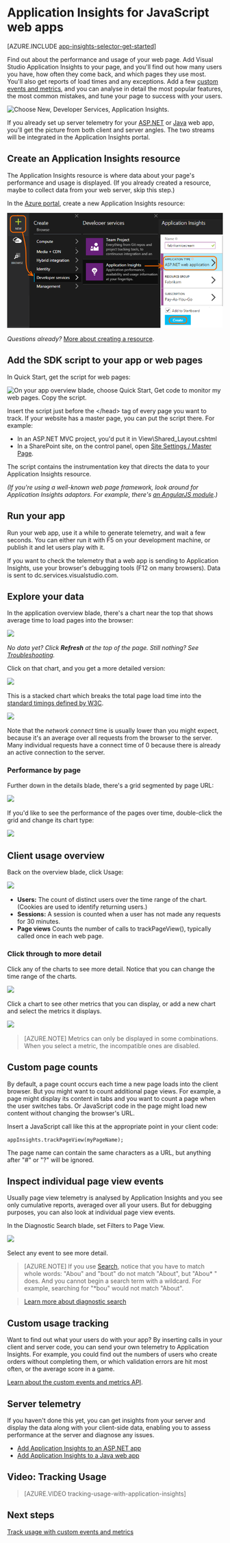 <properties 
	pageTitle="Application Insights for JavaScript web apps" 
	description="Get page view and session counts, web client data, and track usage patterns. Detect exceptions and performance issues in JavaScript web pages." 
	services="application-insights" 
    documentationCenter=""
	authors="alancameronwills" 
	manager="ronmart"/>

<tags 
	ms.service="application-insights" 
	ms.workload="tbd" 
	ms.tgt_pltfrm="ibiza" 
	ms.devlang="na" 
	ms.topic="article" 
	ms.date="06/03/2015" 
	ms.author="awills"/>
 
# Application Insights for JavaScript web apps

[AZURE.INCLUDE [app-insights-selector-get-started](../includes/app-insights-selector-get-started.md)]

Find out about the performance and usage of your web page. Add Visual Studio Application Insights to your page, and you'll find out how many users you have, how often they come back, and which pages they use most. You'll also get reports of load times and any exceptions. Add a few [custom events and metrics][track], and you can analyse in detail the most popular features, the most common mistakes, and tune your page to success with your users.

![Choose New, Developer Services, Application Insights.](./media/app-insights-web-track-usage/16-page-views.png)    

If you already set up server telemetry for your [ASP.NET][greenbrown] or [Java][java] web app, you'll get the picture from both client and server angles. The two streams will be integrated in the Application Insights portal.

## Create an Application Insights resource

The Application Insights resource is where data about your page's performance and usage is displayed. (If you already created a resource, maybe to collect data from your web server, skip this step.)

In the [Azure portal](http://portal.azure.com), create a new Application Insights resource:

![Choose New, Developer Services, Application Insights.](./media/app-insights-web-track-usage/01-create.png)    

*Questions already?* [More about creating a resource][new].


## Add the SDK script to your app or web pages

In Quick Start, get the script for web pages:

![On your app overview blade, choose Quick Start, Get code to monitor my web pages. Copy the script.](./media/app-insights-web-track-usage/02-monitor-web-page.png)

Insert the script just before the &lt;/head&gt; tag of every page you want to track. If your website has a master page, you can put the script there. For example:

* In an ASP.NET MVC project, you'd put it in View\Shared\_Layout.cshtml
* In a SharePoint site, on the control panel, open [Site Settings / Master Page](app-insights-sharepoint.md).

The script contains the instrumentation key that directs the data to your Application Insights resource.

*(If you're using a well-known web page framework, look around for Application Insights adaptors. For example, there's [an AngularJS module](http://ngmodules.org/modules/angular-appinsights).)*

 
## <a name="run"></a>Run your app

Run your web app, use it a while to generate telemetry, and wait a few seconds. You can either run it with F5 on your development machine, or publish it and let users play with it.

If you want to check the telemetry that a web app is sending to Application Insights, use your browser's debugging tools (F12 on many browsers). Data is sent to dc.services.visualstudio.com.

## Explore your data

In the application overview blade, there's a chart near the top that shows average time to load pages into the browser:


![](./media/app-insights-web-track-usage/05-browser-page-load.png)


*No data yet? Click **Refresh** at the top of the page. Still nothing? See [Troubleshooting][qna].*

Click on that chart, and you get a more detailed version:

![](./media/app-insights-web-track-usage/07-client-perf.png)

This is a stacked chart which breaks the total page load time into the [standard timings defined by W3C](http://www.w3.org/TR/navigation-timing/#processing-model). 

![](./media/app-insights-web-track-usage/08-client-split.png)

Note that the *network connect* time is usually lower than you might expect, because it's an average over all requests from the browser to the server. Many individual requests have a connect time of 0 because there is already an active connection to the server.


### Performance by page

Further down in the details blade, there's a grid segmented by page URL:


![](./media/app-insights-web-track-usage/09-page-perf.png)

If you'd like to see the performance of the pages over time, double-click the grid and change its chart type:

![](./media/app-insights-web-track-usage/10-page-perf-area.png)

## Client usage overview

Back on the overview blade, click Usage:

![](./media/app-insights-web-track-usage/14-usage.png)

* **Users:** The count of distinct users over the time range of the chart. (Cookies are used to identify returning users.)
* **Sessions:** A session is counted when a user has not made any requests for 30 minutes.
* **Page views** Counts the number of calls to trackPageView(), typically called once in each web page.


### Click through to more detail

Click any of the charts to see more detail. Notice that you can change the time range of the charts.

![](./media/appinsights/appinsights-49usage.png)


Click a chart to see other metrics that you can display, or add a new chart and select the metrics it displays.

![](./media/appinsights/appinsights-63usermetrics.png)

> [AZURE.NOTE] Metrics can only be displayed in some combinations. When you select a metric, the incompatible ones are disabled.



## Custom page counts

By default, a page count occurs each time a new page loads into the client browser.  But you might want to count additional page views. For example, a page might display its content in tabs and you want to count a page when the user switches tabs. Or JavaScript code in the page might load new content without changing the browser's URL. 

Insert a JavaScript call like this at the appropriate point in your client code:

    appInsights.trackPageView(myPageName);

The page name can contain the same characters as a URL, but anything after "#" or "?" will be ignored.


## Inspect individual page view events

Usually page view telemetry is analysed by Application Insights and you see only cumulative reports, averaged over all your users. But for debugging purposes, you can also look at individual page view events.

In the Diagnostic Search blade, set Filters to Page View.

![](./media/app-insights-web-track-usage/12-search-pages.png)

Select any event to see more detail.

> [AZURE.NOTE] If you use [Search][diagnostic], notice that you have to match whole words: "Abou" and "bout" do not match "About", but "Abou* " does. And you cannot begin a search term with a wildcard. For example, searching for "*bou" would not match "About". 

> [Learn more about diagnostic search][diagnostic]

## Custom usage tracking

Want to find out what your users do with your app? By inserting calls in your client and server code, you can send your own telemetry to Application Insights. For example, you could find out the numbers of users who create orders without completing them, or which validation errors are hit most often, or the average score in a game.

[Learn about the custom events and metrics API][track].

## Server telemetry

If you haven't done this yet, you can get insights from your server and display the data along with your client-side data, enabling you to assess performance at the server and diagnose any issues.

* [Add Application Insights to an ASP.NET app][greenbrown]
* [Add Application Insights to a Java web app][java]


## <a name="video"></a> Video: Tracking Usage

> [AZURE.VIDEO tracking-usage-with-application-insights]

## <a name="next"></a> Next steps

[Track usage with custom events and metrics][track]




<!--Link references-->

[diagnostic]: app-insights-diagnostic-search.md
[greenbrown]: app-insights-start-monitoring-app-health-usage.md
[java]: app-insights-java-get-started.md
[new]: app-insights-create-new-resource.md
[qna]: app-insights-troubleshoot-faq.md
[track]: app-insights-custom-events-metrics-api.md

